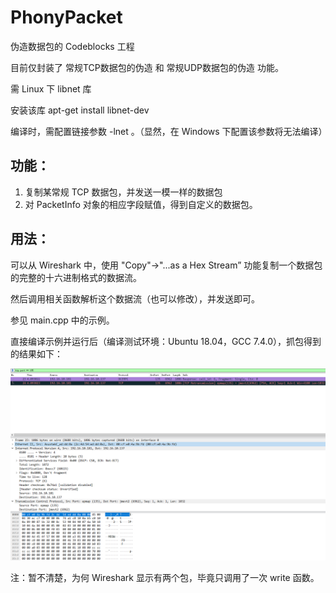 # PhonyPacket

伪造数据包的 Codeblocks 工程

目前仅封装了 常规TCP数据包的伪造 和  常规UDP数据包的伪造 功能。

需 Linux 下 libnet 库

安装该库 apt-get install libnet-dev

编译时，需配置链接参数 -lnet 。（显然，在 Windows 下配置该参数将无法编译）

## 功能：

1. 复制某常规 TCP 数据包，并发送一模一样的数据包
2. 对 PacketInfo 对象的相应字段赋值，得到自定义的数据包。



## 用法：

可以从 Wireshark 中，使用 "Copy"->"...as a Hex Stream” 功能复制一个数据包的完整的十六进制格式的数据流。

然后调用相关函数解析这个数据流（也可以修改），并发送即可。

参见 main.cpp 中的示例。

直接编译示例并运行后（编译测试环境：Ubuntu 18.04，GCC 7.4.0），抓包得到的结果如下： 

![WiresharkCaptureImage.png](WiresharkCaptureImage.png)

注：暂不清楚，为何 Wireshark 显示有两个包，毕竟只调用了一次 write 函数。



 